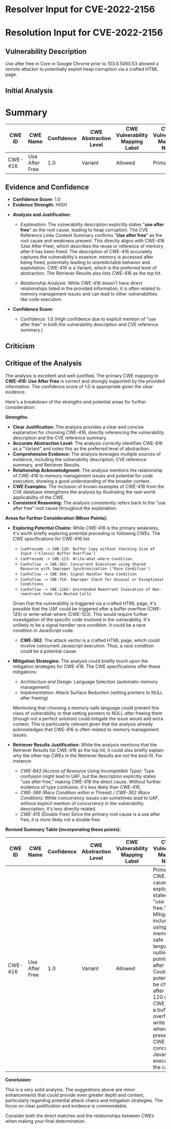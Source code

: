 # Resolver Input for CVE-2022-2156

# Resolution Input for CVE-2022-2156

## Vulnerability Description
Use after free in Core in Google Chrome prior to 103.0.5060.53 allowed a remote attacker to potentially exploit heap corruption via a crafted HTML page.

## Initial Analysis
# Summary
| CWE ID | CWE Name | Confidence | CWE Abstraction Level | CWE Vulnerability Mapping Label | CWE-Vulnerability Mapping Notes |
|---|---|---|---|---|---|
| CWE-416 | Use After Free | 1.0 | Variant | Allowed | Primary CWE |

## Evidence and Confidence

*   **Confidence Score:** 1.0
*   **Evidence Strength:** HIGH

- **Analysis and Justification:**  
  - *Explanation:* The vulnerability description explicitly states "**use after free**" as the root cause, leading to heap corruption. The CVE Reference Links Content Summary confirms "**Use after free**" as the root cause and weakness present. This directly aligns with CWE-416 (Use After Free), which describes the reuse or reference of memory after it has been freed. The description of CWE-416 accurately captures the vulnerability's essence: memory is accessed after being freed, potentially leading to unpredictable behavior and exploitation. CWE-416 is a Variant, which is the preferred level of abstraction. The Retriever Results also lists CWE-416 as the top hit.
  
  - *Relationship Analysis:* While CWE-416 doesn't have direct relationships listed in the provided information, it is often related to memory management issues and can lead to other vulnerabilities like code execution.

- **Confidence Score:**  
  - Confidence: 1.0 (High confidence due to explicit mention of "use after free" in both the vulnerability description and CVE reference summary.)

## Criticism
## Critique of the Analysis

The analysis is excellent and well-justified. The primary CWE mapping to **CWE-416: Use After Free** is correct and strongly supported by the provided information. The confidence score of 1.0 is appropriate given the clear evidence.

Here's a breakdown of the strengths and potential areas for further consideration:

**Strengths:**

*   **Clear Justification:** The analysis provides a clear and concise explanation for choosing CWE-416, directly referencing the vulnerability description and the CVE reference summary.
*   **Accurate Abstraction Level:**  The analysis correctly identifies CWE-416 as a "Variant" and notes this as the preferred level of abstraction.
*   **Comprehensive Evidence:** The analysis leverages multiple sources of evidence, including the vulnerability description, CVE reference summary, and Retriever Results.
*   **Relationship Acknowledgment:** The analysis mentions the relationship of CWE-416 to memory management issues and potential for code execution, showing a good understanding of the broader context.
*   **CWE Examples:** The inclusion of known examples of CWE-416 from the CVE database strengthens the analysis by illustrating the real-world applicability of the CWE.
*   **Consistent Reasoning:** The analysis consistently refers back to the "use after free" root cause throughout the explanation.

**Areas for Further Consideration (Minor Points):**

*   **Exploring Potential Chains:** While CWE-416 is the primary weakness, it's worth briefly exploring potential preceding or following CWEs. The CWE specifications for CWE-416 list:
    *   `CanPrecede -> CWE-120: Buffer Copy without Checking Size of Input ('Classic Buffer Overflow')`
    *   `CanPrecede -> CWE-123: Write-what-where Condition`
    *   `CanFollow -> CWE-362: Concurrent Execution using Shared Resource with Improper Synchronization ('Race Condition')`
    *   `CanFollow -> CWE-364: Signal Handler Race Condition`
    *   `CanFollow -> CWE-754: Improper Check for Unusual or Exceptional Conditions`
    *   `CanFollow -> CWE-1265: Unintended Reentrant Invocation of Non-reentrant Code Via Nested Calls`

    Given that the vulnerability is triggered via a crafted HTML page, it's *possible* that the UAF could be triggered after a buffer overflow (CWE-120) or write-what-where (CWE-123).  This would require further investigation of the specific code involved in the vulnerability. It's unlikely to be a signal handler race condition. It could be a race condition in JavaScript code.

    *   **CWE-362**: The attack vector is a crafted HTML page, which could involve concurrent Javascript execution. Thus, a race condition could be a potential cause.

*   **Mitigation Strategies:** The analysis could briefly touch upon the mitigation strategies for CWE-416. The CWE specifications offer these mitigations:
    *   *Architecture and Design:* Language Selection (automatic memory management)
    *   *Implementation:* Attack Surface Reduction (setting pointers to NULL after freeing)

    Mentioning that choosing a memory-safe language could prevent this class of vulnerability or that setting pointers to NULL after freeing them (though not a perfect solution) could mitigate the issue would add extra context. This is particularly relevant given that the analysis already acknowledges that CWE-416 is often related to memory management issues.

*   **Retriever Results Justification:** While the analysis mentions that the Retriever Results list CWE-416 as the top hit, it could also briefly explain why the other top CWEs in the Retriever Results are *not* the best fit. For instance:

    *   *CWE-843 (Access of Resource Using Incompatible Type):* Type confusion might lead to UAF, but the description explicitly states "use after free," making CWE-416 the direct cause.  Without further evidence of type confusion, it's less likely than CWE-416.
    *   *CWE-366 (Race Condition within a Thread) / CWE-362 (Race Condition):* While concurrency issues can sometimes *lead* to UAF, without explicit mention of concurrency in the vulnerability description, it's less directly related.
    *  *CWE-415 (Double Free)* Since the primary root cause is a use after free, it is more likely not a double free.

**Revised Summary Table (incorporating these points):**

| CWE ID | CWE Name | Confidence | CWE Abstraction Level | CWE Vulnerability Mapping Label | CWE-Vulnerability Mapping Notes |
|---|---|---|---|---|---|
| CWE-416 | Use After Free | 1.0 | Variant | Allowed | Primary CWE.  Root cause is explicitly stated as "use after free." Mitigation includes using memory-safe languages or nulling pointers after freeing. Could potentially be chained after CWE-120 or CWE-123 if a buffer overflow or write-what-where is present, or CWE-362 if concurrent Javascript execution is the cause. |

**Conclusion:**

This is a very solid analysis. The suggestions above are minor enhancements that could provide even greater depth and context, particularly regarding potential attack chains and mitigation strategies. The focus on clear justification and evidence is commendable.

Consider both the direct matches and the relationships between CWEs
when making your final determination.
        